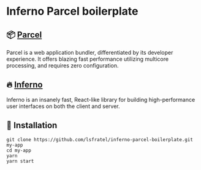 # Inferno Parcel boilerplate

## 📦  [Parcel](https://en.parceljs.org/)

Parcel is a web application bundler, differentiated by its developer experience. It offers blazing fast performance utilizing multicore processing, and requires zero configuration.

## 🔥 [Inferno](https://infernojs.org/)

Inferno is an insanely fast, React-like library for building high-performance user interfaces on both the client and server.

## 🚀 Installation
```
git clone https://github.com/lsfratel/inferno-parcel-boilerplate.git my-app
cd my-app
yarn
yarn start
```
